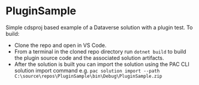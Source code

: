 # PluginSample
Simple cdsproj based example of a Dataverse solution with a plugin test. 
To build: 
 - Clone the repo and open in VS Code.
 - From a terminal in the cloned repo directory run `dotnet build` to build the plugin source code and the associated solution artifacts.
 - After the solution is built you can import the solution using the PAC CLI solution import command
   e.g. `pac solution import --path C:\source\repos\PluginSample\bin\Debug\PluginSample.zip`
